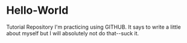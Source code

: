 # Hello-World
Tutorial Repository
I'm practicing using GITHUB. It says to write a little about myself but I will absolutely not do that--suck it.

